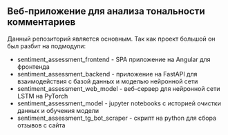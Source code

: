 Веб-приложение для анализа тональности комментариев
----

Данный репозиторий является основным. Так как проект большой он был разбит на подмодули:
- sentiment_assessment_frontend - SPA приложение на Angular для фронтенда
- sentiment_assessment_backend - приложение на FastAPI для взаимодействия с базой данных и моделью нейронной сети
- sentiment_assessment_web_model - веб-сервер для нейронной сети LSTM на PyTorch
- sentiment_assessment_model - jupyter notebooks с историей очистки данных и обучения модели
- sentiment_assessment_tg_bot_scraper - скрипт на python для сбора отзывов с сайта